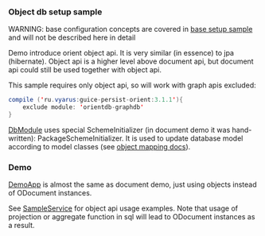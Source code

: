### Object db setup sample

WARNING: base configuration concepts are covered in [base setup sample](../setup-base) 
and will not be described here in detail

Demo introduce orient object api. It is very similar (in essence) to jpa (hibernate). Object api is a higher level above document api, but document api
could still be used together with object api.

This sample requires only object api, so will work with graph apis excluded:

```java
compile ('ru.vyarus:guice-persist-orient:3.1.1'){
    exclude module: 'orientdb-graphdb'       
}
```

[DbModule](src/main/java/ru/vyarus/guice/persist/orient/examples/module/DbModule.java) uses 
special SchemeInitializer (in document demo it was hand-written): PackageSchemeInitializer.
It is used to update database model according to model classes (see [object mapping docs](https://github.com/xvik/guice-persist-orient#object-scheme-mapping)).

### Demo

[DemoApp](src/main/java/ru/vyarus/guice/persist/orient/examples/DemoApp.java) 
is almost the same as document demo, just using objects instead of ODocument instances.

See [SampleService](src/main/java/ru/vyarus/guice/persist/orient/examples/service/SampleService.java) for object api usage examples.
Note that usage of projection or aggregate function in sql will lead to ODocument instances as a result. 

